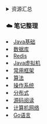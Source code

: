 <details> 
    <summary>资源汇总</summary>
    <a href="./resource/book.md">技术书籍</a> &nbsp;&nbsp;
    <a href="./resource/website.md">推荐网站</a> &nbsp;&nbsp;
</details>

### :cloud: 笔记整理

<div>
  <li><a href="./notes/Java基础.md">Java基础</a> </li>
  <li><a href="./notes/数据库.md">数据库</a></li>
  <li><a href="./notes/Redis.md">Redis</a></li>
  <li><a href="./notes/JVM.md">Java虚拟机</a></li>
  <li><a href="./notes/framework.md">常用框架</a></li>
  <li><a href="./notes/算法.md">算法</a></li>
  <li><a href="./notes/操作系统.md">操作系统</a></li>
  <li><a href="./notes/分布式.md">分布式</a></li>
  <li><a href="./notes/源码阅读.md">源码阅读</a></li>
  <li><a href="./notes/计算机网络.md">计算机网络</a></li>
  <li><a href="./notes/Go语言.md">Go语言</a></li>
</div>